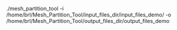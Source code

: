 ./mesh_partition_tool -i /home/brl/Mesh_Partition_Tool/input_files_dir/input_files_demo/  -o /home/brl/Mesh_Partition_Tool/output_files_dir/output_files_demo